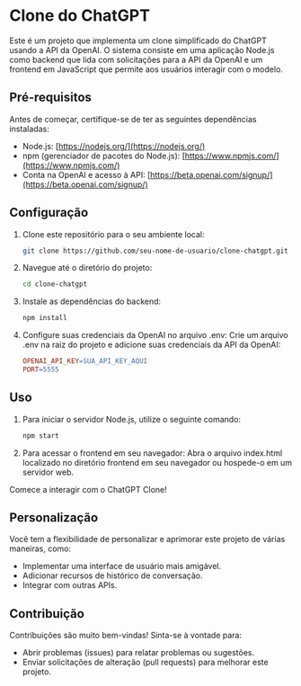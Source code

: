 # Clone do ChatGPT

Este é um projeto que implementa um clone simplificado do ChatGPT usando a API da OpenAI. O sistema consiste em uma aplicação Node.js como backend que lida com solicitações para a API da OpenAI e um frontend em JavaScript que permite aos usuários interagir com o modelo.

## Pré-requisitos

Antes de começar, certifique-se de ter as seguintes dependências instaladas:

- Node.js: [https://nodejs.org/](https://nodejs.org/)
- npm (gerenciador de pacotes do Node.js): [https://www.npmjs.com/](https://www.npmjs.com/)
- Conta na OpenAI e acesso à API: [https://beta.openai.com/signup/](https://beta.openai.com/signup/)

## Configuração

1. Clone este repositório para o seu ambiente local:

   ```bash
   git clone https://github.com/seu-nome-de-usuario/clone-chatgpt.git
2. Navegue até o diretório do projeto:

   ```bash
   cd clone-chatgpt
3. Instale as dependências do backend:

   ```bash
   npm install
4. Configure suas credenciais da OpenAI no arquivo .env:
   Crie um arquivo .env na raiz do projeto e adicione suas credenciais da API da OpenAI:

   ```makefile
   OPENAI_API_KEY=SUA_API_KEY_AQUI
   PORT=5555

## Uso

1. Para iniciar o servidor Node.js, utilize o seguinte comando:

   ```bash
   npm start
2. Para acessar o frontend em seu navegador:
   Abra o arquivo index.html localizado no diretório frontend em seu navegador ou hospede-o em um servidor web.

Comece a interagir com o ChatGPT Clone!

## Personalização

Você tem a flexibilidade de personalizar e aprimorar este projeto de várias maneiras, como:

- Implementar uma interface de usuário mais amigável.
- Adicionar recursos de histórico de conversação.
- Integrar com outras APIs.

## Contribuição

Contribuições são muito bem-vindas! Sinta-se à vontade para:

- Abrir problemas (issues) para relatar problemas ou sugestões.
- Enviar solicitações de alteração (pull requests) para melhorar este projeto.
